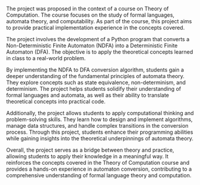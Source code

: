 The project was proposed in the context of a course on Theory of Computation. The course focuses on the study of formal languages, automata theory, and computability. As part of the course, this project aims to provide practical implementation experience in the concepts covered.

The project involves the development of a Python program that converts a Non-Deterministic Finite Automaton (NDFA) into a Deterministic Finite Automaton (DFA). The objective is to apply the theoretical concepts learned in class to a real-world problem.

By implementing the NDFA to DFA conversion algorithm, students gain a deeper understanding of the fundamental principles of automata theory. They explore concepts such as state equivalence, non-determinism, and determinism. The project helps students solidify their understanding of formal languages and automata, as well as their ability to translate theoretical concepts into practical code.

Additionally, the project allows students to apply computational thinking and problem-solving skills. They learn how to design and implement algorithms, manage data structures, and handle complex transitions in the conversion process. Through this project, students enhance their programming abilities while gaining insights into the theoretical underpinnings of automata theory.

Overall, the project serves as a bridge between theory and practice, allowing students to apply their knowledge in a meaningful way. It reinforces the concepts covered in the Theory of Computation course and provides a hands-on experience in automaton conversion, contributing to a comprehensive understanding of formal language theory and computation.
